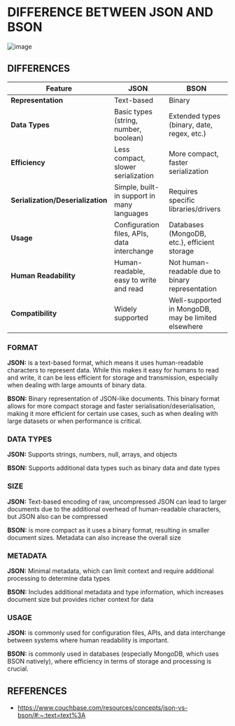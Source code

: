 # DIFFERENCE BETWEEN JSON AND BSON 

![image](https://github.com/laraklopper/LT8-Data-Interaction/assets/135839853/d1c85145-f4d0-45ff-8bc2-d0a9ba946435)

## DIFFERENCES

| Feature                   | JSON                                  | BSON                                           |
|---------------------------|---------------------------------------|------------------------------------------------|
| **Representation**        | Text-based                            | Binary                                         |
| **Data Types**            | Basic types (string, number, boolean) | Extended types (binary, date, regex, etc.)      |
| **Efficiency**            | Less compact, slower serialization    | More compact, faster serialization              |
| **Serialization/Deserialization** | Simple, built-in support in many languages | Requires specific libraries/drivers           |
| **Usage**                 | Configuration files, APIs, data interchange | Databases (MongoDB, etc.), efficient storage   |
| **Human Readability**     | Human-readable, easy to write and read | Not human-readable due to binary representation|
| **Compatibility**        | Widely supported                      | Well-supported in MongoDB, may be limited elsewhere |

### FORMAT

**JSON:** is a text-based format, which means it uses human-readable characters to represent data.  While this makes it easy for humans to read and write, it can be less efficient for storage and transmission, especially when dealing with large amounts of binary data.

**BSON:** Binary representation of JSON-like documents. This binary format allows for more compact storage and faster serialisation/deserialisation, making it more efficient for certain use cases, such as when dealing with 
large datasets or when performance is critical.

### DATA TYPES

**JSON:** Supports strings, numbers, null, arrays, and objects

**BSON:** Supports additional data types such as binary data and date types


### SIZE
**JSON:** Text-based encoding of raw, uncompressed JSON can lead to larger documents due to the additional overhead of human-readable characters, but JSON also can be compressed

**BSON:** is more compact as it uses a binary format, resulting in smaller document sizes. Metadata can also increase the overall size

### METADATA
**JSON:** Minimal metadata, which can limit context and require additional processing to determine data types

**BSON:** Includes additional metadata and type information, which increases document size but provides richer context for data

### USAGE

**JSON:** is commonly used for configuration files, APIs, and data interchange between systems where human readability is important. 

**BSON:** is commonly used in databases (especially MongoDB, which uses BSON natively), where efficiency in terms of storage and processing is crucial.

## REFERENCES

- https://www.couchbase.com/resources/concepts/json-vs-bson/#:~:text=text%3A
